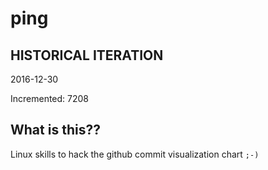 # ping

## HISTORICAL ITERATION
2016-12-30

Incremented: 7208

## What is this?? 
Linux skills to hack the github commit visualization chart `;-)`
